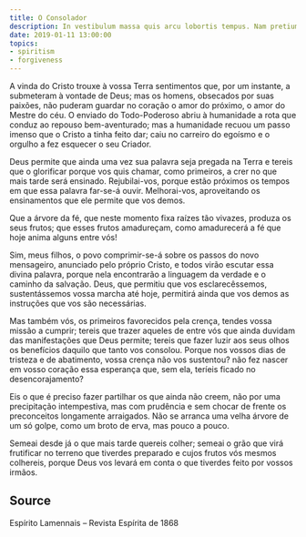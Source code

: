 ```yaml
---
title: O Consolador
description: In vestibulum massa quis arcu lobortis tempus. Nam pretium arcu in odio vulputate luctus.
date: 2019-01-11 13:00:00
topics:
- spiritism
- forgiveness
---
```


A vinda do Cristo trouxe à vossa Terra sentimentos que, por um instante, a submeteram à vontade de Deus; mas os homens, obsecados por suas paixões, não puderam guardar no coração o amor do próximo, o amor do Mestre do céu. O enviado do Todo-Poderoso abriu à humanidade a rota que conduz ao repouso bem-aventurado; mas a humanidade recuou um passo imenso que o Cristo a tinha feito dar; caiu no carreiro do egoísmo e o orgulho a fez esquecer o seu Criador.

Deus permite que ainda uma vez sua palavra seja pregada na Terra e tereis que o glorificar porque vos quis chamar, como primeiros, a crer no que mais tarde será ensinado. Rejubilai-vos, porque estão próximos os tempos em que essa palavra far-se-á ouvir. Melhorai-vos, aproveitando os ensinamentos que ele permite que vos demos.

Que a árvore da fé, que neste momento fixa raízes tão vivazes, produza os seus frutos; que esses frutos amadureçam, como amadurecerá a fé que hoje anima alguns entre vós!

Sim, meus filhos, o povo comprimir-se-á sobre os passos do novo mensageiro, anunciado pelo próprio Cristo, e todos virão escutar essa divina palavra, porque nela encontrarão a linguagem da verdade e o caminho da salvação. Deus, que permitiu que vos esclarecêssemos, sustentássemos vossa marcha até hoje, permitirá ainda que vos demos as instruções que vos são necessárias.

Mas também vós, os primeiros favorecidos pela crença, tendes vossa missão a cumprir; tereis que trazer aqueles de entre vós que ainda duvidam das manifestações que Deus permite; tereis que fazer luzir aos seus olhos os benefícios daquilo que tanto vos consolou. Porque nos vossos dias de tristeza e de abatimento, vossa crença não vos sustentou? não fez nascer em vosso coração essa esperança que, sem ela, teríeis ficado no desencorajamento?

Eis o que é preciso fazer partilhar os que ainda não creem, não por uma precipitação intempestiva, mas com prudência e sem chocar de frente os preconceitos longamente arraigados. Não se arranca uma velha árvore de um só golpe, como um broto de erva, mas pouco a pouco.

Semeai desde já o que mais tarde quereis colher; semeai o grão que virá frutificar no terreno que tiverdes preparado e cujos frutos vós mesmos colhereis, porque Deus vos levará em conta o que tiverdes feito por vossos irmãos.

## Source
Espírito Lamennais – Revista Espírita de 1868

